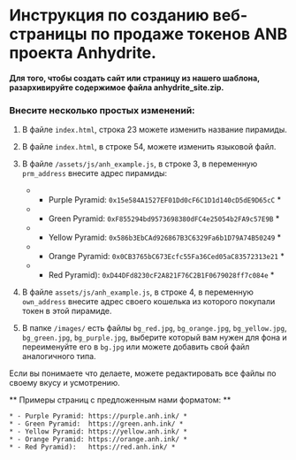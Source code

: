 # Инструкция по созданию веб-страницы по продаже токенов ANB проекта Anhydrite.


#### Для того, чтобы создать сайт или страницу из нашего шаблона, разархивируйте содержимое файла anhydrite_site.zip.

### Внесите несколько простых изменений:


1. В файле `index.html`, строка 23 можете изменить название пирамиды.

2. В файле `index.html`, в строке 54, можете изменить языковой файл.

3. В файле `/assets/js/anh_example.js`, в строке 3, в переменную `prm_address` внесите адрес пирамиды:

	* - Purple Pyramid: `0x15e584A1527EF01Dd0cF6C1D1d140cD5dE9D65cC` *
	* - Green Pyramid:  `0xF855294bd9573698380dFC4e25054b2FA9c57E9B` *
	* - Yellow Pyramid: `0x586b3EbCAd926867B3C6329Fa6b1D79A74B50249` *
	* - Orange Pyramid: `0x0CB3765bC673Ecfc55Fa36Ced05aC83572313e21` *
	* - Red Pyramid):   `0xD44DFd8230cF2A821F76C2B1F0679028ff7c084e` *

4. В файле `assets/js/anh_example.js`, в строке 4, в переменную `own_address` внесите адрес своего кошелька из которого покупали токен в этой пирамиде.

5. В папке `/images/` есть файлы `bg_red.jpg`, `bg_orange.jpg`, `bg_yellow.jpg`, `bg_green.jpg`, `bg_purple.jpg`, выберите который вам нужен для фона и переименуйте его в `bg.jpg`
   или можете добавить свой файл аналогичного типа.


Если вы понимаете что делаете, можете редактировать все файлы по своему вкусу и усмотрению. 

** Примеры страниц с предложенным нами форматом: **

	* - Purple Pyramid: https://purple.anh.ink/ *
	* - Green Pyramid:  https://green.anh.ink/ *
	* - Yellow Pyramid: https://yellow.anh.ink/ *
	* - Orange Pyramid: https://orange.anh.ink/ *
	* - Red Pyramid):   https://red.anh.ink/ *
